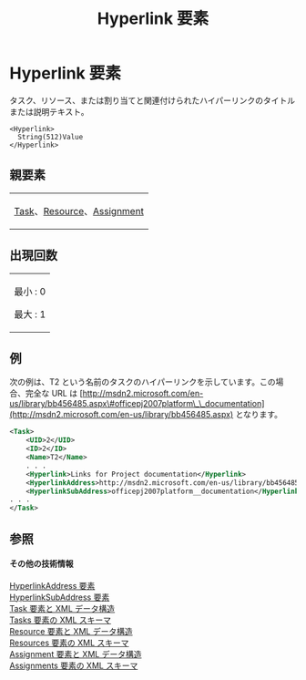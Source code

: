 ﻿---
title: Hyperlink 要素
TOCTitle: Hyperlink 要素
ms:assetid: f22dbcc7-ea0e-4171-8257-3d90df08e40d
ms:mtpsurl: https://msdn.microsoft.com/ja-jp/library/Bb968729(v=office.12)
ms:contentKeyID: 16750350
ms.date: 06/30/2008
mtps_version: v=office.12
dev_langs:
- xml
ms.translationtype: HT
---

# Hyperlink 要素

タスク、リソース、または割り当てと関連付けられたハイパーリンクのタイトルまたは説明テキスト。

    <Hyperlink>
      String(512)Value
    </Hyperlink>

## 親要素

<table>
<colgroup>
<col style="width: 100%" />
</colgroup>
<tbody>
<tr class="odd">
<td><p><a href="task-element.md">Task</a>、<a href="resource-element.md">Resource</a>、<a href="assignment-element.md">Assignment</a></p></td>
</tr>
</tbody>
</table>


## 出現回数


<table>
<colgroup>
<col style="width: 100%" />
</colgroup>
<tbody>
<tr class="odd">
<td><p>最小 : 0</p>
<p>最大 : 1</p></td>
</tr>
</tbody>
</table>


## 例

次の例は、T2 という名前のタスクのハイパーリンクを示しています。この場合、完全な URL は [http://msdn2.microsoft.com/en-us/library/bb456485.aspx\#officepj2007platform\_\_documentation](http://msdn2.microsoft.com/en-us/library/bb456485.aspx) となります。

``` xml
<Task>
    <UID>2</UID>
    <ID>2</ID>
    <Name>T2</Name>
    . . .
    <Hyperlink>Links for Project documentation</Hyperlink>
    <HyperlinkAddress>http://msdn2.microsoft.com/en-us/library/bb456485.aspx</HyperlinkAddress>
    <HyperlinkSubAddress>officepj2007platform__documentation</HyperlinkSubAddress>
. . .
</Task>
```

## 参照

#### その他の技術情報

[HyperlinkAddress 要素](hyperlinkaddress-element.md)  
[HyperlinkSubAddress 要素](hyperlinksubaddress-element.md)  
[Task 要素と XML データ構造](task-elements-and-xml-structure.md)  
[Tasks 要素の XML スキーマ](xml-schema-for-the-tasks-element.md)  
[Resource 要素と XML データ構造](resource-elements-and-xml-structure.md)  
[Resources 要素の XML スキーマ](xml-schema-for-the-resources-element.md)  
[Assignment 要素と XML データ構造](assignment-elements-and-xml-structure.md)  
[Assignments 要素の XML スキーマ](xml-schema-for-the-assignments-element.md)

